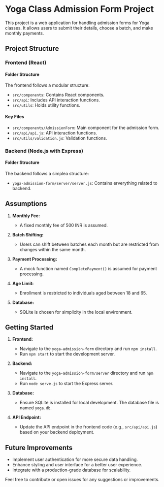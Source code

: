 # Yoga Class Admission Form Project

This project is a web application for handling admission forms for Yoga classes. It allows users to submit their details, choose a batch, and make monthly payments.

## Project Structure

### Frontend (React)

#### Folder Structure

The frontend follows a modular structure:

- `src/components`: Contains React components.
- `src/api`: Includes API interaction functions.
- `src/utils`: Holds utility functions.

#### Key Files

- `src/components/AdmissionForm`: Main component for the admission form.
- `src/api/api.js`: API interaction functions.
- `src/utils/validation.js`: Validation functions.

### Backend (Node.js with Express)

#### Folder Structure

The backend follows a simplea structure:

- `yoga-admission-form/server/server.js`: Contains erverything related to backend.

## Assumptions

1. **Monthly Fee:**
   - A fixed monthly fee of 500 INR is assumed.

2. **Batch Shifting:**
   - Users can shift between batches each month but are restricted from changes within the same month.

3. **Payment Processing:**
   - A mock function named `CompletePayment()` is assumed for payment processing.

4. **Age Limit:**
   - Enrollment is restricted to individuals aged between 18 and 65.

5. **Database:**
   - SQLite is chosen for simplicity in the local environment.

## Getting Started

1. **Frontend:**
   - Navigate to the `yoga-admission-form` directory and run `npm install`.
   - Run `npm start` to start the development server.

2. **Backend:**
   - Navigate to the `yoga-admission-form/server` directory and run `npm install`.
   - Run `node serve.js` to start the Express server.

3. **Database:**
   - Ensure SQLite is installed for local development. The database file is named `yoga.db`.

4. **API Endpoint:**
   - Update the API endpoint in the frontend code (e.g., `src/api/api.js`) based on your backend deployment.

## Future Improvements

- Implement user authentication for more secure data handling.
- Enhance styling and user interface for a better user experience.
- Integrate with a production-grade database for scalability.

Feel free to contribute or open issues for any suggestions or improvements.

